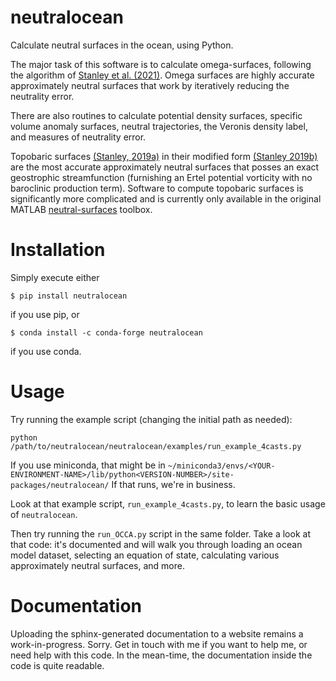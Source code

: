 # neutralocean
Calculate neutral surfaces in the ocean, using Python.

The major task of this software is to calculate omega-surfaces, following the algorithm of [Stanley et al. (2021)](https://agupubs.onlinelibrary.wiley.com/doi/10.1029/2020MS002436).  Omega surfaces are highly accurate approximately neutral surfaces that work by iteratively reducing the neutrality error. 

There are also routines to calculate potential density surfaces, specific volume anomaly surfaces, neutral trajectories, the Veronis density label, and measures of neutrality error.

Topobaric surfaces [(Stanley, 2019a)](https://www.sciencedirect.com/science/article/pii/S1463500318302221) in their modified form [(Stanley 2019b)](https://www.sciencedirect.com/science/article/pii/S1463500318302233) are the most accurate approximately neutral surfaces that posses an exact geostrophic streamfunction (furnishing an Ertel potential vorticity with no baroclinic production term).  Software to compute topobaric surfaces is significantly more complicated and is currently only available in the original MATLAB [neutral-surfaces](https://github.com/geoffstanley/neutral-surfaces) toolbox.

# Installation
Simply execute either
```
$ pip install neutralocean
```
if you use pip, or
```
$ conda install -c conda-forge neutralocean
```
if you use conda.

# Usage
Try running the example script (changing the initial path as needed):
```
python /path/to/neutralocean/neutralocean/examples/run_example_4casts.py
```
If you use miniconda, that might be in `~/miniconda3/envs/<YOUR-ENVIRONMENT-NAME>/lib/python<VERSION-NUMBER>/site-packages/neutralocean/`
If that runs, we're in business.  

Look at that example script, `run_example_4casts.py`, to learn the basic usage of `neutralocean`.

Then try running the `run_OCCA.py` script in the same folder.  Take a look at that code: it's documented and will walk you through loading an ocean model dataset, selecting an equation of state, calculating various approximately neutral surfaces, and more. 

# Documentation
Uploading the sphinx-generated documentation to a website remains a work-in-progress.  Sorry.  Get in touch with me if you want to help me, or need help with this code.  In the mean-time, the documentation inside the code is quite readable.